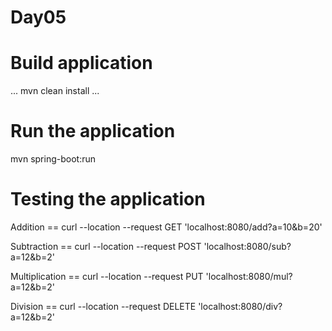 # Day05

# Build application
...
mvn clean install
...

# Run the application
mvn spring-boot:run

# Testing the application
Addition == curl --location --request GET 'localhost:8080/add?a=10&b=20'

Subtraction == curl --location --request POST 'localhost:8080/sub?a=12&b=2'

Multiplication == curl --location --request PUT 'localhost:8080/mul?a=12&b=2'

Division == curl --location --request DELETE 'localhost:8080/div?a=12&b=2'

